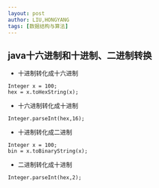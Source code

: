 ```yaml
---
layout: post
author: LIU,HONGYANG
tags: [数据结构与算法]
---
```




## java十六进制和十进制、二进制转换

- 十进制转化成十六进制


```{java}
Integer x = 100;
hex = x.toHexString(x);
```



- 十六进制转化成十进制

```{java}
Integer.parseInt(hex,16);
```


- 十进制转化成二进制

```{}
Integer x = 100;
bin = x.toBinaryString(x);
```

- 二进制转化成十进制

```{}
Integer.parseInt(hex,2);
```